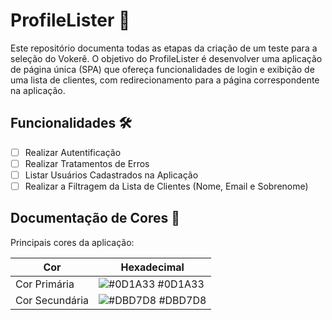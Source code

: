 # ProfileLister 👥

Este repositório documenta todas as etapas da criação de um teste para a seleção do Vokerê. O objetivo do ProfileLister é desenvolver uma aplicação de página única (SPA) que ofereça funcionalidades de login e exibição de uma lista de clientes, com redirecionamento para a página correspondente na aplicação.


## Funcionalidades 🛠️

* [ ]   Realizar Autentificação
* [ ]   Realizar Tratamentos de Erros
* [ ]   Listar Usuários Cadastrados na Aplicação
* [ ]   Realizar a Filtragem da Lista de Clientes (Nome, Email e Sobrenome)

## Documentação de Cores 🎨

Principais cores da aplicação:

| Cor               | Hexadecimal                                                 |
| ----------------- | --------------------------------------------------------------- |
| Cor Primária| ![#0D1A33](https://via.placeholder.com/10/0D1A33?text=+) #0D1A33  |
| Cor Secundária| ![#DBD7D8](https://via.placeholder.com/10/DBD7D8?text=+) #DBD7D8 |




